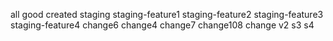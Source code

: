 all good
created staging
staging-feature1
staging-feature2
staging-feature3
staging-feature4
change6
change4
change7
change108
change v2
s3
s4